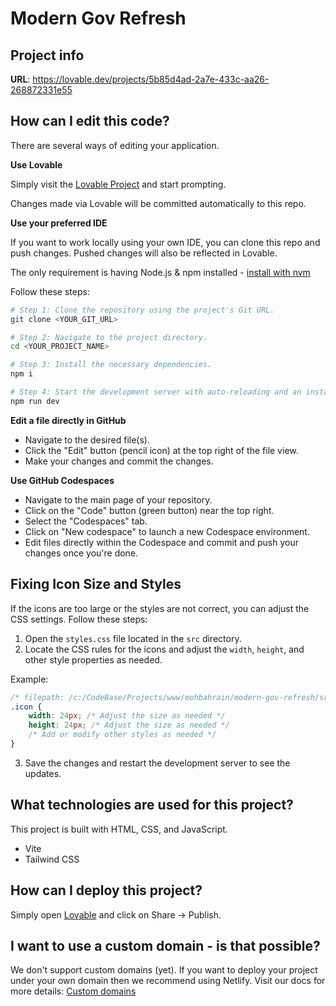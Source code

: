 # Modern Gov Refresh

## Project info

**URL**: https://lovable.dev/projects/5b85d4ad-2a7e-433c-aa26-268872331e55

## How can I edit this code?

There are several ways of editing your application.

**Use Lovable**

Simply visit the [Lovable Project](https://lovable.dev/projects/5b85d4ad-2a7e-433c-aa26-268872331e55) and start prompting.

Changes made via Lovable will be committed automatically to this repo.

**Use your preferred IDE**

If you want to work locally using your own IDE, you can clone this repo and push changes. Pushed changes will also be reflected in Lovable.

The only requirement is having Node.js & npm installed - [install with nvm](https://github.com/nvm-sh/nvm#installing-and-updating)

Follow these steps:

```sh
# Step 1: Clone the repository using the project's Git URL.
git clone <YOUR_GIT_URL>

# Step 2: Navigate to the project directory.
cd <YOUR_PROJECT_NAME>

# Step 3: Install the necessary dependencies.
npm i

# Step 4: Start the development server with auto-reloading and an instant preview.
npm run dev
```

**Edit a file directly in GitHub**

- Navigate to the desired file(s).
- Click the "Edit" button (pencil icon) at the top right of the file view.
- Make your changes and commit the changes.

**Use GitHub Codespaces**

- Navigate to the main page of your repository.
- Click on the "Code" button (green button) near the top right.
- Select the "Codespaces" tab.
- Click on "New codespace" to launch a new Codespace environment.
- Edit files directly within the Codespace and commit and push your changes once you're done.

## Fixing Icon Size and Styles

If the icons are too large or the styles are not correct, you can adjust the CSS settings. Follow these steps:

1. Open the `styles.css` file located in the `src` directory.
2. Locate the CSS rules for the icons and adjust the `width`, `height`, and other style properties as needed.

Example:
```css
/* filepath: /c:/CodeBase/Projects/www/mohbahrain/modern-gov-refresh/src/styles.css */
.icon {
    width: 24px; /* Adjust the size as needed */
    height: 24px; /* Adjust the size as needed */
    /* Add or modify other styles as needed */
}
```

3. Save the changes and restart the development server to see the updates.

## What technologies are used for this project?

This project is built with HTML, CSS, and JavaScript.

- Vite
- Tailwind CSS

## How can I deploy this project?

Simply open [Lovable](https://lovable.dev/projects/5b85d4ad-2a7e-433c-aa26-268872331e55) and click on Share -> Publish.

## I want to use a custom domain - is that possible?

We don't support custom domains (yet). If you want to deploy your project under your own domain then we recommend using Netlify. Visit our docs for more details: [Custom domains](https://docs.lovable.dev/tips-tricks/custom-domain/)
